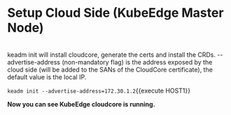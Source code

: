 # Setup Cloud Side (KubeEdge Master Node)
<br>
keadm init will install cloudcore, generate the certs and install the CRDs.       
--advertise-address (non-mandatory flag) is the address exposed by the cloud side (will be added to the SANs of the CloudCore certificate), the default value is the local IP.

`keadm init --advertise-address=172.30.1.2`{{execute HOST1}}


**Now you can see KubeEdge cloudcore is running.**
